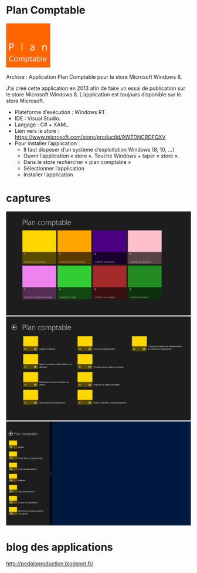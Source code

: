 # Plan Comptable

![icone](/assets/images/PCW8_120_120.png)

Archive : Application Plan Comptable pour le store Microsoft Windows 8.

J’ai créé cette application en 2013 afin de faire un essai de publication sur le store Microsoft Windows 8. L’application est toujours disponible sur le store Microsoft.

- Plateforme d’exécution : Windows RT.
- IDE : Visual Studio. 
- Langage : C# + XAML.
- Lien vers le store : <https://www.microsoft.com/store/productId/9WZDNCRDFQXV>
- Pour installer l’application :
    -	Il faut disposer d’un système d’exploitation Windows (8, 10, ...)
    -	Ouvrir l’application « store ». Touche Windows + taper « store ».
    -	Dans le store rechercher « plan comptable »
    -	Sélectionner l’application
    -	Installer l’application

# captures
![capture1](/assets/images/capture1.png)
![capture2](/assets/images/capture2.png)
![capture3](/assets/images/capture3.png)

# blog des applications
<http://pedaloproduction.blogspot.fr/>